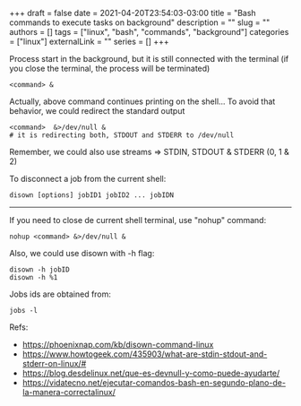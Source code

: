 +++ 
draft = false
date = 2021-04-20T23:54:03-03:00
title = "Bash commands to execute tasks on background"
description = ""
slug = ""
authors = []
tags = ["linux", "bash", "commands", "background"]
categories = ["linux"]
externalLink = ""
series = []
+++

Process start in the background, but it is still connected with the terminal
(if you close the terminal, the process will be terminated)

```
<command> & 
```

Actually, above command continues printing on the shell...
To avoid that behavior, we could redirect the standard output

```
<command>  &>/dev/null &
# it is redirecting both, STDOUT and STDERR to /dev/null
```

Remember, we could also use streams =>  STDIN, STDOUT & STDERR (0, 1 & 2)

To disconnect a job from the current shell:

```
disown [options] jobID1 jobID2 ... jobIDN
```

_________

If you need to close de current shell terminal, use "nohup" command: 

```
nohup <command> &>/dev/null &
```

Also, we could use disown with -h flag:

```
disown -h jobID
disown -h %1
```

Jobs ids are obtained from: 

```
jobs -l
```



Refs:
- https://phoenixnap.com/kb/disown-command-linux
- https://www.howtogeek.com/435903/what-are-stdin-stdout-and-stderr-on-linux/#
- https://blog.desdelinux.net/que-es-devnull-y-como-puede-ayudarte/ 
- https://vidatecno.net/ejecutar-comandos-bash-en-segundo-plano-de-la-manera-correctalinux/
